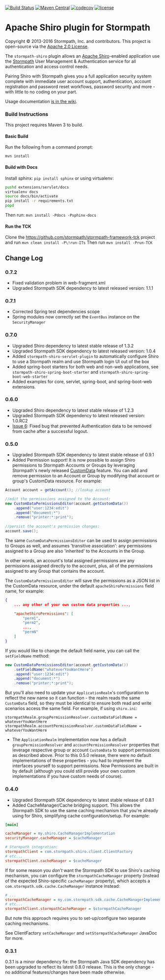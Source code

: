 [![Build Status](https://api.travis-ci.org/stormpath/stormpath-shiro.png?branch=master)](https://travis-ci.org/stormpath/stormpath-shiro)
[![Maven Central](https://img.shields.io/maven-central/v/org.apache.shiro/shiro-core.svg)]()
[![codecov](https://codecov.io/gh/stormpath/stormpath-shiro/branch/master/graph/badge.svg)](https://codecov.io/gh/stormpath/stormpath-shiro)
[![license](https://img.shields.io/github/license/stormpath/stormpath-shiro.svg)]()

# Apache Shiro plugin for Stormpath #

Copyright &copy; 2013-2016 Stormpath, Inc. and contributors. This project is open-source via the [Apache 2.0 License](http://www.apache.org/licenses/LICENSE-2.0).

The `stormpath-shiro` plugin allows an [Apache Shiro](http://shiro.apache.org)-enabled application
use the [Stormpath](http://www.stormpath.com) User Management & Authentication service for all authentication and access control needs.

Pairing Shiro with Stormpath gives you a full application security system complete with immediate user account
support, authentication, account registration and password reset workflows, password security and more -
with little to no coding on your part.  

Usage documentation [is in the wiki](https://github.com/stormpath/stormpath-shiro/wiki).

### Build Instructions ###

This project requires Maven 3 to build.  

#### Basic Build ####

Run the following from a command prompt:

`mvn install`

#### Build with Docs ####

Install sphinx: `pip install sphinx` or using virtualenv:
```bash
pushd extensions/servlet/docs
virtualenv docs
source docs/bin/activate
pip install -r requirements.txt
popd
```

Then run:
`mvn install -Pdocs -Psphinx-docs`

#### Run the TCK ####

Clone the https://github.com/stormpath/stormpath-framework-tck project and run `mvn clean install -P\!run-ITs`
Then run `mvn install -Prun-TCK`


## Change Log

### 0.7.2
- Fixed validation problem in web-fragment.xml
- Upgraded Stormpath SDK dependency to latest released version: 1.1.1

### 0.7.1
- Corrected Spring test dependencies scope
- Spring modules now correctly set the `EventBus` instance on the `SecurityManager` 

### 0.7.0
- Upgraded Shiro dependency to latest stable release of 1.3.2
- Upgraded Stormpath SDK dependency to latest released version: 1.0.4
- Added `stormpath-shiro-servlet-plugin` to automatically configure Shiro to use a Stormpath realm and use Stormpath login UI out of the box
- Added spring-boot starters for both web and non-web applications, see `stormpath-shiro-spring-boot-starter` and `stormpath-shiro-spring-boot-web-starter`
- Added examples for core, servlet, spring-boot, and spring-boot-web extensions.

### 0.6.0

- Upgraded Shiro dependency to latest stable release of 1.2.3
- Upgraded Stormpath SDK dependency to latest released version: 1.0.RC2
- [Issue 6](https://github.com/stormpath/stormpath-shiro/issues/6): Fixed bug that prevented Authentication data to be removed from cache after a successful logout.

### 0.5.0

- Upgraded Stormpath SDK dependency to latest stable release of 0.9.1
- Added Permission support!  It is now possible to assign Shiro permissions to Stormpath Accounts or Groups by leveraging Stormpath's newly released [CustomData](http://docs.stormpath.com/rest/product-guide/#custom-data) feature.  You can add and remove permission to an Account or Group by modifying that account or group's CustomData resource.  For example:

```java
Account account = getAccount(); //lookup account

//edit the permisssions assigned to the Account:
new CustomDataPermissionsEditor(account.getCustomData())
    .append("user:1234:edit")
    .append("document:*")
    .remove("printer:*:print");
    
//persist the account's permission changes:
account.save();
```

The same `CustomDataPermissionsEditor` can be used to assign permissions to Groups as well, and assumes 'transitive association': any permissions assigned to a Group are also 'inherited' to the Accounts in the Group.

In other words, an account's total assigned permissions are any permissions assigned directly to the account, plus, all of the permissions assigned to any Group that contains the account.

The `CustomDataPermissionsEditor` will save the permissions as a JSON list in the CustomData resource, under the default `apacheShiroPermissions` field name, for example:

```json
{
    ... any other of your own custom data properties ...,

    "apacheShiroPermissions": [
        "perm1",
        "perm2",
        ...,
        "permN"
    ]
}
```
If you would like to change the default field name, you can call the `setFieldName` method:

```java
new CustomDataPermissionsEditor(account.getCustomData())
    .setFieldName("whateverYouWantHere")
    .append("user:1234:edit")
    .append("document:*")
    .remove("printer:*:print");
```

But you'll also need to update your `ApplicationRealm`'s configuration to reflect the new name so it can function - the realm reads the same `CustomData` field, so they must be identical to ensure both read and write scenarios access the same field.  For example, if using `shiro.ini`:

    stormpathRealm.groupPermissionResolver.customDataFieldName = whateverYouWantHere
    stormpathRealm.accountPermissionResolver.customDataFieldName = whateverYouWantHere

- The `ApplicationRealm` implementation now has a default `groupPermissionResolver` and `accountPermissionResolver` properties that leverage respective group or account `CustomData` to support permissions as described above.  Prior to this 0.5.0 release, there were no default implementations of these properties - you had to implement the interfaces yourself to support permissions.  Now Permissions are built in by default (although you could still provide your own custom implementations if you have custom needs of course).

### 0.4.0

- Upgraded Stormpath SDK dependency to latest stable release of 0.8.1
- Added CacheManager/Cache bridging support.  This allows the Stormpath SDK to use the same caching mechanism that you're already using for Shiro, simplifying cache configuration/setup.  For example:

```ini
[main]

cacheManager = my.shiro.CacheManagerImplementation
securityManager.cacheManager = $cacheManager

# Stormpath integration:
stormpathClient = com.stormpath.shiro.client.ClientFactory
# etc...
stormpathClient.cacheManager = $cacheManager
```

If for some reason you *don't* want the Stormpath SDK to use Shiro's caching mechanism, you can configure the `stormpathCacheManager` property (instead of the expected Shiro-specific `cacheManager` property), which accepts a `com.stormpath.sdk.cache.CacheManager` instance instead:

```ini
# ...
stormpathCacheManager = my.com.stormpath.sdk.cache.CacheManagerImplementation
# etc...
stormpathClient.stormpathCacheManager = $stormpathCacheManager
```
But note this approach requires you to set-up/configure two separate caching mechanisms.

See ClientFactory `setCacheManager` and `setStormpathCacheManager` JavaDoc for more.

### 0.3.1

0.3.1 is a minor dependency fix: the Stormpath Java SDK dependency has been upgraded to reflect its latest 0.8.0 release.  This is the only change - no additional features/changes have been made otherwise.







